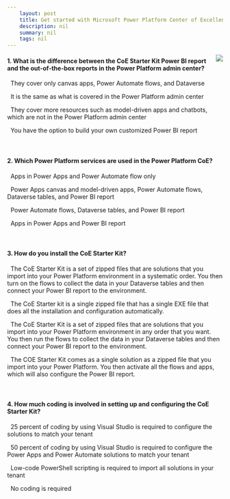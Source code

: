 ```yaml
---
    layout: post
    title: Get started with Microsoft Power Platform Center of Excellence  
    description: nil
    summary: nil
    tags: nil
---
```



 <a target="_blank" href="https://docs.microsoft.com/en-us/learn/modules/get-started-center-excellence/6-check/"><i class="fas fa-external-link-alt"></i> </a>
 <img align="right" src="https://docs.microsoft.com/en-us/learn/achievements/get-started-center-excellence.svg">
####  1. What is the difference between the CoE Starter Kit Power BI report and the out-of-the-box reports in the Power Platform admin center?


<i class='far fa-square'></i> &nbsp;&nbsp;They cover only canvas apps, Power Automate flows, and Dataverse

<i class='far fa-square'></i> &nbsp;&nbsp;It is the same as what is covered in the Power Platform admin center

<i class='fas fa-check-square' style='color: Dodgerblue;'></i> &nbsp;&nbsp;They cover more resources such as model-driven apps and chatbots, which are not in the Power Platform admin center

<i class='far fa-square'></i> &nbsp;&nbsp;You have the option to build your own customized Power BI report
<br />
<br />
<br />

####  2. Which Power Platform services are used in the Power Platform CoE?


<i class='far fa-square'></i> &nbsp;&nbsp;Apps in Power Apps and Power Automate flow only

<i class='fas fa-check-square' style='color: Dodgerblue;'></i> &nbsp;&nbsp;Power Apps canvas and model-driven apps, Power Automate flows, Dataverse tables, and Power BI report

<i class='far fa-square'></i> &nbsp;&nbsp;Power Automate flows, Dataverse tables, and Power BI report

<i class='far fa-square'></i> &nbsp;&nbsp;Apps in Power Apps and Power BI report
<br />
<br />
<br />

####  3. How do you install the CoE Starter Kit?


<i class='fas fa-check-square' style='color: Dodgerblue;'></i> &nbsp;&nbsp;The CoE Starter Kit is a set of zipped files that are solutions that you import into your Power Platform environment in a systematic order. You then turn on the flows to collect the data in your Dataverse tables and then connect your Power BI report to the environment.

<i class='far fa-square'></i> &nbsp;&nbsp;The CoE Starter kit is a single zipped file that has a single EXE file that does all the installation and configuration automatically.

<i class='far fa-square'></i> &nbsp;&nbsp;The CoE Starter Kit is a set of zipped files that are solutions that you import into your Power Platform environment in any order that you want. You then run the flows to collect the data in your Dataverse tables and then connect your Power BI report to the environment.

<i class='far fa-square'></i> &nbsp;&nbsp;The COE Starter Kit comes as a single solution as a zipped file that you import into your Power Platform. You then activate all the flows and apps, which will also configure the Power BI report.
<br />
<br />
<br />

####  4. How much coding is involved in setting up and configuring the CoE Starter Kit?


<i class='far fa-square'></i> &nbsp;&nbsp;25 percent of coding by using Visual Studio is required to configure the solutions to match your tenant

<i class='far fa-square'></i> &nbsp;&nbsp;50 percent of coding by using Visual Studio is required to configure the Power Apps and Power Automate solutions to match your tenant

<i class='far fa-square'></i> &nbsp;&nbsp;Low-code PowerShell scripting is required to import all solutions in your tenant

<i class='fas fa-check-square' style='color: Dodgerblue;'></i> &nbsp;&nbsp;No coding is required
<br />
<br />
<br />
